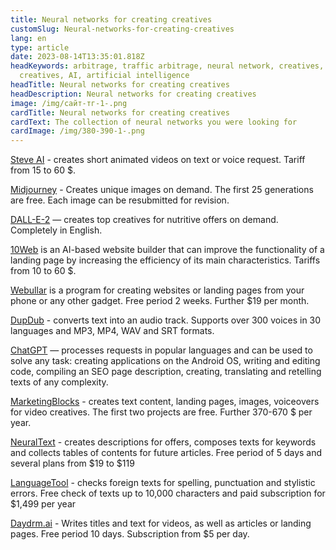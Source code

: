 ```yaml
---
title: Neural networks for creating creatives
customSlug: Neural-networks-for-creating-creatives
lang: en
type: article
date: 2023-08-14T13:35:01.818Z
headKeywords: arbitrage, traffic arbitrage, neural network, creatives,
  creatives, AI, artificial intelligence
headTitle: Neural networks for creating creatives
headDescription: Neural networks for creating creatives
image: /img/сайт-тг-1-.png
cardTitle: Neural networks for creating creatives
cardText: The collection of neural networks you were looking for
cardImage: /img/380-390-1-.png
---
```

[Steve AI](https://www.steve.ai/) - creates short animated videos on text or voice request. Tariff from 15 to 60 $. 

[Midjourney](https://www.midjourney.com/home/?callbackUrl=%2Fapp%2F) - Creates unique images on demand. The first 25 generations are free. Each image can be resubmitted for revision. 

[DALL-E-2](https://openai.com/product/dall-e-2) — creates top creatives for nutritive offers on demand. Completely in English. [](https://10web.io/)

[10Web](https://10web.io/) is an AI-based website builder that can improve the functionality of a landing page by increasing the efficiency of its main characteristics. Tariffs from 10 to 60 $. 

[Webullar](https://webullar.com/) is a program for creating websites or landing pages from your phone or any other gadget. Free period 2 weeks. Further $19 per month.

[DupDub](https://www.dupdub.com/) - converts text into an audio track. Supports over 300 voices in 30 languages ​​and MP3, MP4, WAV and SRT formats. 

[ChatGPT](https://chat.openai.com/chat) — processes requests in popular languages ​​and can be used to solve any task: creating applications on the Android OS, writing and editing code, compiling an SEO page description, creating, translating and retelling texts of any complexity. 

[MarketingBlocks](https://hey.marketingblocks.ai/) - creates text content, landing pages, images, voiceovers for video creatives. The first two projects are free. Further 370-670 $ per year. 

[NeuralText](https://www.neuraltext.com/) - creates descriptions for offers, composes texts for keywords and collects tables of contents for future articles. Free period of 5 days and several plans from $19 to $119 

[LanguageTool](https://languagetool.org/ru) - checks foreign texts for spelling, punctuation and stylistic errors. Free check of texts up to 10,000 characters and paid subscription for $1,499 per year 

[Daydrm.ai](https://www.daydrm.ai/) - Writes titles and text for videos, as well as articles or landing pages. Free period 10 days. Subscription from $5 per day.